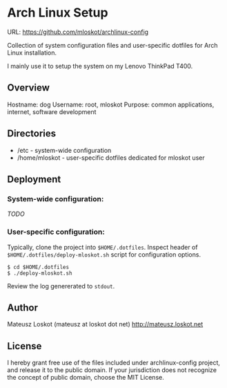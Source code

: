 Arch Linux Setup
================

URL: https://github.com/mloskot/archlinux-config

Collection of system configuration files and user-specific
dotfiles for Arch Linux installation.

I mainly use it to setup the system on my Lenovo ThinkPad T400.

Overview
--------

Hostname: dog
Username: root, mloskot
Purpose: common applications, internet, software development

Directories
-----------

* /etc          - system-wide configuration
* /home/mloskot - user-specific dotfiles dedicated for mloskot user

Deployment
----------

### System-wide configuration:

*TODO*

### User-specific configuration:

Typically, clone the project into `$HOME/.dotfiles`.
Inspect header of `$HOME/.dotfiles/deploy-mloskot.sh` script for configuration options.

    $ cd $HOME/.dotfiles
    $ ./deploy-mloskot.sh

Review the log genererated to `stdout`.

Author
------

Mateusz Loskot (mateusz at loskot dot net)
http://mateusz.loskot.net

License
-------

I hereby grant free use of the files included under archlinux-config project, and release it to the public domain.
If your jurisdiction does not recognize the concept of public domain, choose the MIT License.